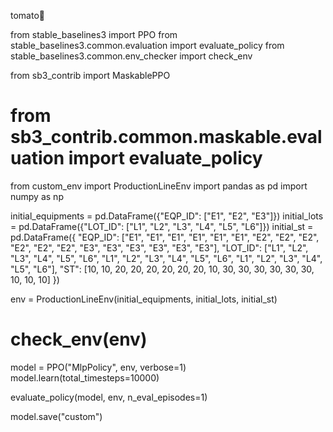 tomato🍅


from stable_baselines3 import PPO
from stable_baselines3.common.evaluation import evaluate_policy
from stable_baselines3.common.env_checker import check_env

from sb3_contrib import MaskablePPO
# from sb3_contrib.common.maskable.evaluation import evaluate_policy

from custom_env import ProductionLineEnv
import pandas as pd
import numpy as np


initial_equipments = pd.DataFrame({"EQP_ID": ["E1", "E2", "E3"]})
initial_lots = pd.DataFrame({"LOT_ID": ["L1", "L2", "L3", "L4", "L5", "L6"]})
initial_st = pd.DataFrame({
    "EQP_ID": ["E1", "E1", "E1", "E1", "E1", "E1",
               "E2", "E2", "E2", "E2", "E2", "E2",
               "E3", "E3", "E3", "E3", "E3", "E3"],
    "LOT_ID": ["L1", "L2", "L3", "L4", "L5", "L6",
               "L1", "L2", "L3", "L4", "L5", "L6",
               "L1", "L2", "L3", "L4", "L5", "L6"],
    "ST": [10, 10, 20, 20, 20, 20,
           20, 20, 10, 30, 30, 30,
           30, 30, 30, 10, 10, 10]
})


env = ProductionLineEnv(initial_equipments, initial_lots, initial_st)
# check_env(env)

model = PPO("MlpPolicy", env, verbose=1)
model.learn(total_timesteps=10000)

evaluate_policy(model, env, n_eval_episodes=1)

model.save("custom")
